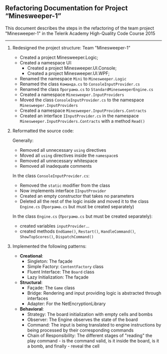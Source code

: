 Refactoring Documentation for Project “Minesweeper-1”
------------------------------------------------------
This document describes the steps in the refactoring of the team project "Minesweeper-1" 
in the Telerik Academy High-Quality Code Course 2015

------------------------------------------------------
1. Redesigned the project structure: Team "Minesweeper-1"
	- Created a project Minesweeper.Logic;
	- Created a namespace UI:
		- Created a project Minesweeper.UI.Console;
		- Created a project Minesweeper.UI.WPF;
	- Renamed the namespace `Mini` to `Minesweeper.Logic`
	- Renamed the class `Команда.cs` to `ConsoleInputProvider.cs`
	- Renamed the class `Програма.cs` to `StandardMinesweeperEngine.cs`
	- Created a namespace `Minesweeper.InputProviders`
	- Moved the class `ConsoleInputProvider.cs` to the namespace `Minesweeper.InputProviders`
	- Created a namespace `Minesweeper.InputProviders.Contracts`
	- Created an interface `IInputProvider.cs` in the namespace `Minesweeper.InputProviders.Contracts` with a method `Read()`

2. Reformatted the source code:

    Generally:
	- Removed all unnecessary `using` directives
	- Moved all `using` directives inside the `namespace`s
	- Removed all unnecessary whitespace
	- Removed all inadequate comments

    In the class `ConsoleInputProvider.cs`:
	- Removed the `static` modifier from the class
	- Now implements interface `IInputProvider`
	- Created an empty constructor that takes no parameters
	- Deleted all the rest of the logic inside and moved it to the class `Engine.cs` (`Програма.cs` but must be created separately)

    In the class `Engine.cs` (`Програма.cs` but must be created separately):
	- created variables `inputProvider`...
	- created methods `EndGame()`, `Restart()`, `HandleCommand()`, `ShowTopScores()`, `DispatchCommand()`

3. Implemented the following patterns:
   - **Creational**: 
	   - Singleton: The façade
	   - Simple Factory: `ContentFactory` class
	   - Fluent Interface: The `Board` class
	   - Lazy Initialization: The façade
   - **Structural**: 
	   - Façade: The `Game` class
	   - Bridge: Rendering and input providing logic is abstracted through interfaces
	   - Adapter: For the NetEncryptionLibrary
   - **Behavioral**: 
	   - Strategy: The board initialization with empty cells and bombs
	   - Observer: The Engine observes the state of the board
	   - Command: The input is being translated to engine instructions by being processed by their corresponding commands
	   - Chain of Responsibility: The different stages of "reading" the play command - is the command valid, is it inside the board, is it a bomb, and finally - reveal the cell